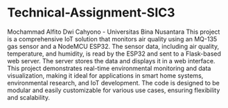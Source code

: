# Technical-Assignment-SIC3
Mochammad Alfito Dwi Cahyono - Universitas Bina Nusantara
This project is a comprehensive IoT solution that monitors air quality using an MQ-135 gas sensor and a NodeMCU ESP32. The sensor data, including air quality, temperature, and humidity, is read by the ESP32 and sent to a Flask-based web server. The server stores the data and displays it in a web interface. This project demonstrates real-time environmental monitoring and data visualization, making it ideal for applications in smart home systems, environmental research, and IoT development. The code is designed to be modular and easily customizable for various use cases, ensuring flexibility and scalability.
